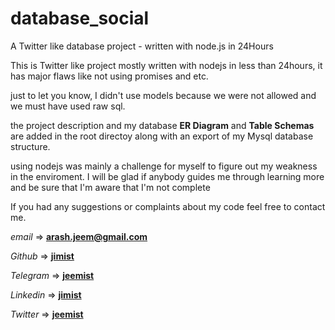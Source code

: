 # database_social
A Twitter like database project - written with node.js in 24Hours

This is Twitter like project mostly written with nodejs in less than 24hours, it has major flaws like not using promises and etc.

just to let you know, I didn't use models because we were not allowed and we must have used raw sql.

the project description and my database **ER Diagram** and **Table Schemas** are added in the root directoy along with an export of my Mysql database structure.

using nodejs was mainly a challenge for myself to figure out my weakness in the enviroment. I will be glad if anybody guides me through learning more and be sure that I'm aware that I'm not complete

If you had any suggestions or complaints about my code feel free to contact me.

*email* => **arash.jeem@gmail.com**

*Github* => **[jimist](https://github.com/jimist "My Github Account")**

*Telegram* => **[jeemist](https://t.me/jeemist "My Telegram Account")**

*Linkedin* => **[jimist](https://linkedin.com/in/jimist "My Linkedin Account")**

*Twitter* => **[jeemist](https://twitter.com/jeemist "My Twitter Account")**

